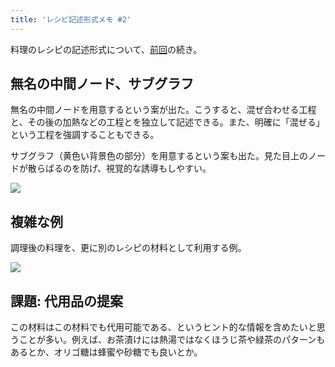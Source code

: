 ```yaml
---
title: 'レシピ記述形式メモ #2'
---
```

料理のレシピの記述形式について、[前回](https://r7kamura.com/articles/2022-05-13-mermaid-recipe-memo)の続き。

無名の中間ノード、サブグラフ
--------------

無名の中間ノードを用意するという案が出た。こうすると、混ぜ合わせる工程と、その後の加熱などの工程とを独立して記述できる。また、明確に「混ぜる」という工程を強調することもできる。

サブグラフ（黄色い背景色の部分）を用意するという案も出た。見た目上のノードが散らばるのを防げ、視覚的な誘導もしやすい。

![](https://lh5.googleusercontent.com/YzK4_tdIVhu-QxLFmOlPwAKtMl80blY9c6O5xeEcV1jbh6CwW7LHUHiv7O5T26c6st9M9VD3KgboeGv_a1amDw1-nWeIZGeJVrx_J5MDQoWtA0AHbfvS5ffD3guA3OjfstIfxDSi_TpJBBo5_9KCIA)

複雑な例
----

調理後の料理を、更に別のレシピの材料として利用する例。

![](https://lh6.googleusercontent.com/4iR6KF9id-WvdVR8VxZU7KSInakoIyK48aOw0cHmDm1b_ODr_XbRLbBMbcZAKDZsSXTcVwVMowBra_FkaMab_pGQrYuNiKJDc8YSvWnUm88c_gYgfX5ajoHwjg7gBCdvF3W2l2faELsiHbFXluKIUA)

課題: 代用品の提案
----------

この材料はこの材料でも代用可能である、というヒント的な情報を含めたいと思うことが多い。例えば、お茶漬けには熱湯ではなくほうじ茶や緑茶のパターンもあるとか、オリゴ糖は蜂蜜や砂糖でも良いとか。
